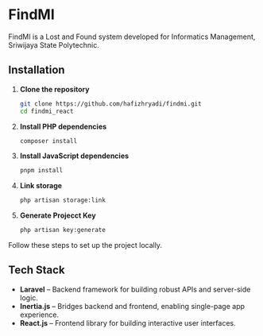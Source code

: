 # FindMI

FindMI is a Lost and Found system developed for Informatics Management, Sriwijaya State Polytechnic.

## Installation

1. **Clone the repository**
    ```bash
    git clone https://github.com/hafizhryadi/findmi.git
    cd findmi_react
    ```

2. **Install PHP dependencies**
    ```bash
    composer install
    ```

3. **Install JavaScript dependencies**
    ```bash
    pnpm install
    ```

4. **Link storage**
    ```bash
    php artisan storage:link
    ```

5. **Generate Projecct Key**
    ```bash
    php artisan key:generate
    ```
Follow these steps to set up the project locally.

## Tech Stack

- **Laravel** – Backend framework for building robust APIs and server-side logic.
- **Inertia.js** – Bridges backend and frontend, enabling single-page app experience.
- **React.js** – Frontend library for building interactive user interfaces.
